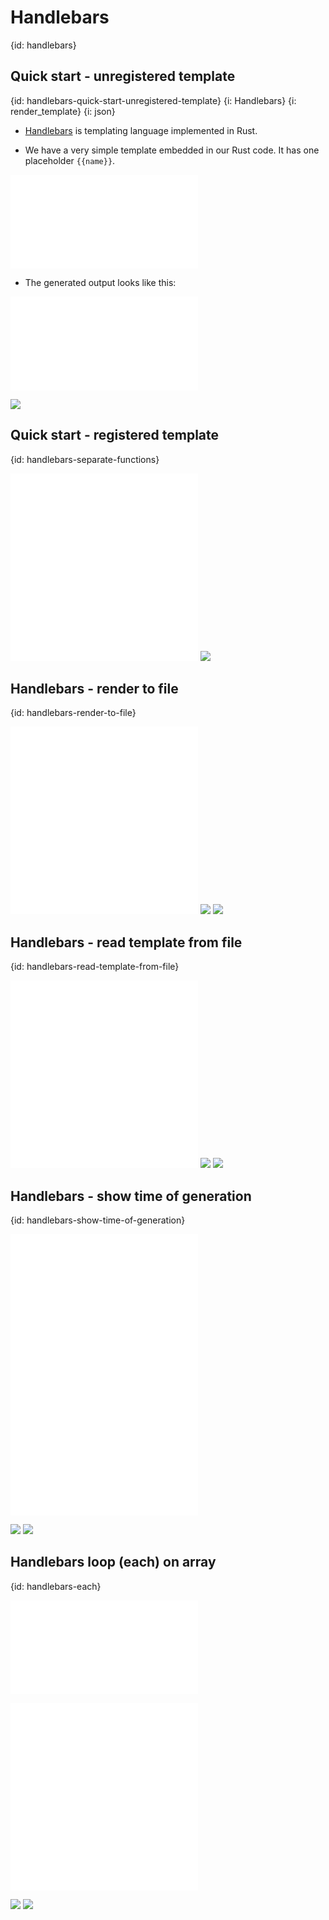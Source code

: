 # Handlebars
{id: handlebars}

## Quick start - unregistered template
{id: handlebars-quick-start-unregistered-template}
{i: Handlebars}
{i: render_template}
{i: json}

* [Handlebars](https://crates.io/crates/handlebars) is templating language implemented in Rust.

* We have a very simple template embedded in our Rust code. It has one placeholder `{{name}}`.

![](examples/handlebars-quick/src/main.rs)

* The generated output looks like this:

![](examples/handlebars-quick/out.html)

![](examples/handlebars-quick/Cargo.toml)

## Quick start - registered template
{id: handlebars-separate-functions}

![](examples/handlebars-separate-functions/src/main.rs)
![](examples/handlebars-separate-functions/out.html)
![](examples/handlebars-separate-functions/Cargo.toml)


##  Handlebars - render to file
{id: handlebars-render-to-file}

![](examples/handlebars-render-to-file/src/main.rs)
![](examples/handlebars-render-to-file/hello.html)
![](examples/handlebars-render-to-file/Cargo.toml)
![](examples/handlebars-render-to-file/Cargo.lock)

##  Handlebars - read template from file
{id: handlebars-read-template-from-file}

![](examples/handlebars-template-file/template.html)
![](examples/handlebars-template-file/src/main.rs)
![](examples/handlebars-template-file/Cargo.toml)
![](examples/handlebars-template-file/Cargo.lock)

## Handlebars - show time of generation
{id: handlebars-show-time-of-generation}

![](examples/handlebars-date/src/main.rs)
![](examples/handlebars-date/template.html)
![](examples/handlebars-date/hello.html)

![](examples/handlebars-date/Cargo.toml)
![](examples/handlebars-date/Cargo.lock)

## Handlebars loop (each) on array
{id: handlebars-each}

![](examples/handlebars-loop/template.html)

![](examples/handlebars-loop/hello.html)
![](examples/handlebars-loop/src/main.rs)

![](examples/handlebars-loop/Cargo.lock)
![](examples/handlebars-loop/Cargo.toml)

